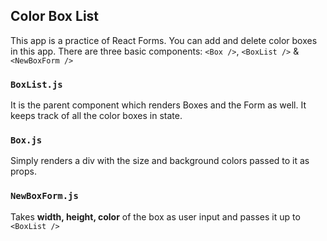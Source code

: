## Color Box List

This app is a practice of React Forms. You can add and delete color boxes in this app. There are three basic components: `<Box />`, `<BoxList />` & `<NewBoxForm />`

### `BoxList.js`

It is the parent component which renders Boxes and the Form as well. It keeps track of all the color boxes in state.

### `Box.js`

Simply renders a div with the size and background colors passed to it as props.

### `NewBoxForm.js`

Takes **width, height, color** of the box as user input and passes it up to `<BoxList />`
